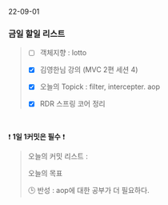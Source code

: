 22-09-01
### 금일 할일 리스트


> - [ ]  객체지향 : lotto
>
> - [X] 김영한님 강의 (MVC 2편 세션 4)
>
> - [X]  오늘의 Topick : filter, intercepter. aop
>
> - [X]  RDR 스프링 코어 정리
>

<br/>

❗ **1일 1커밋은 필수** ❗
> 오늘의 커밋 리스트 :
>
> 오늘의 목표
>
> 🕒 반성 : aop에 대한 공부가 더 필요하다.
>
>
>

<br/>